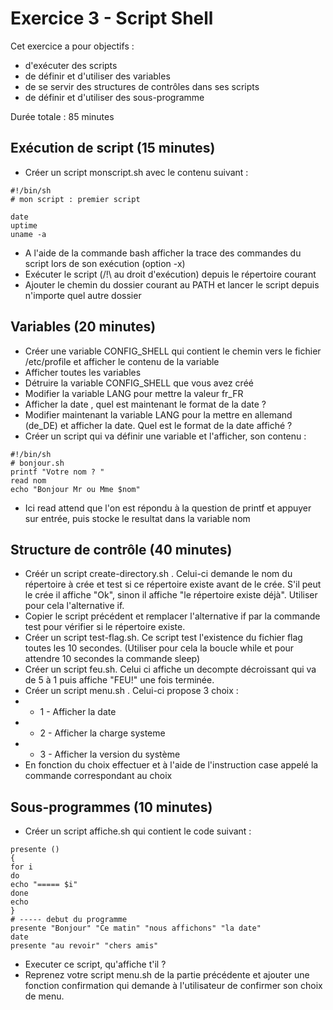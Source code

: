 # Exercice 3 - Script Shell

Cet exercice a pour objectifs :
* d'exécuter des scripts
* de définir et d'utiliser des variables
* de se servir des structures de contrôles dans ses scripts
* de définir et d'utiliser des sous-programme

Durée totale : 85 minutes

## Exécution de script (15 minutes)

* Créer un script monscript.sh avec le contenu suivant : 
```shell
#!/bin/sh
# mon script : premier script

date 
uptime
uname -a
```
* A l'aide de la commande bash afficher la trace des commandes du script lors de son exécution (option -x)
* Exécuter le script (/!\ au droit d'exécution) depuis le répertoire courant 
* Ajouter le chemin du dossier courant au PATH et lancer le script depuis n'importe quel autre dossier 

## Variables (20 minutes)

* Créer une variable CONFIG_SHELL qui contient le chemin vers le fichier /etc/profile et afficher le contenu de la variable
* Afficher toutes les variables
* Détruire la variable CONFIG_SHELL que vous avez créé
* Modifier la variable LANG pour mettre la valeur fr_FR
* Afficher la date , quel est maintenant le format de la date ? 
* Modifier maintenant la variable LANG pour la mettre en allemand (de_DE) et afficher la date. Quel est le format de la date affiché ?
* Créer un script qui va définir une variable et l'afficher, son contenu : 
```shell
#!/bin/sh
# bonjour.sh
printf "Votre nom ? "
read nom
echo "Bonjour Mr ou Mme $nom"
```
* Ici read attend que l'on est répondu à la question de printf et appuyer sur entrée, puis stocke le resultat dans la variable nom 


## Structure de contrôle (40 minutes)

* Créér un script create-directory.sh . Celui-ci demande le nom du répertoire à crée et test si ce répertoire existe avant de le crée. S'il peut le crée il affiche "Ok", sinon il affiche "le répertoire existe déjà". Utiliser pour cela l'alternative if.
* Copier le script précédent et remplacer l'alternative if par la commande test pour vérifier si le répertoire existe.
* Créer un script test-flag.sh. Ce script test l'existence du fichier flag toutes les 10 secondes. (Utiliser pour cela la boucle while et pour attendre 10 secondes la commande sleep)
* Créer un script feu.sh. Celui ci affiche un decompte décroissant qui va de 5 à 1 puis affiche "FEU!" une fois terminée.
* Créer un script menu.sh . Celui-ci propose 3 choix : 
* * 1 - Afficher la date
* * 2 - Afficher la charge systeme
* * 3 - Afficher la version du système
* En fonction du choix effectuer et à l'aide de l'instruction case appelé la commande correspondant au choix 

## Sous-programmes (10 minutes)
* Créer un script affiche.sh qui contient le code suivant :
```
presente ()
{
for i
do
echo "===== $i"
done
echo
}
# ----- debut du programme
presente "Bonjour" "Ce matin" "nous affichons" "la date"
date
presente "au revoir" "chers amis"
```
* Executer ce script, qu'affiche t'il ?
* Reprenez votre script menu.sh de la partie précédente et ajouter une fonction confirmation qui demande à l'utilisateur de confirmer son choix de menu. 